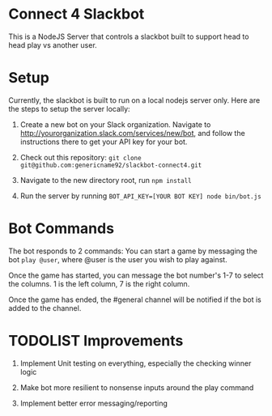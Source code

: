 # Connect 4 Slackbot

This is a NodeJS Server that controls a slackbot built to support head to head play vs another user.

# Setup

Currently, the slackbot is built to run on a local nodejs server only. Here are the steps to setup the server locally:

1. Create a new bot on your Slack organization. Navigate to http://yourorganization.slack.com/services/new/bot, and follow the instructions there to get your API key for your bot.

2. Check out this repository: `git clone git@github.com:genericname92/slackbot-connect4.git`

3. Navigate to the new directory root, run `npm install`

4. Run the server by running `BOT_API_KEY=[YOUR BOT KEY] node bin/bot.js`

# Bot Commands

The bot responds to 2 commands: You can start a game by messaging the bot `play @user`, where @user is the user you wish to play against.

Once the game has started, you can message the bot number's 1-7 to select the columns. 1 is the left column, 7 is the right column.

Once the game has ended, the #general channel will be notified if the bot is added to the channel.

# TODOLIST Improvements

1. Implement Unit testing on everything, especially the checking winner logic

2. Make bot more resilient to nonsense inputs around the play command

3. Implement better error messaging/reporting
